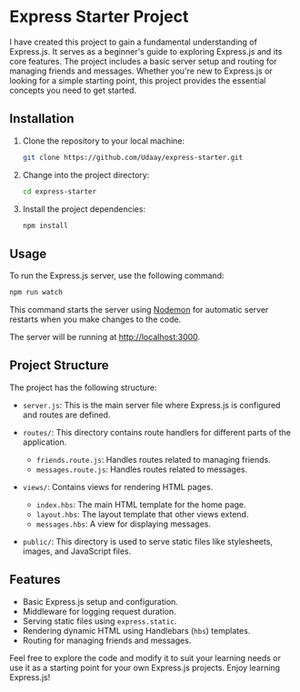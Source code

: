 # Express Starter Project

I have created this project to gain a fundamental understanding of Express.js. It serves as a beginner's guide to exploring Express.js and its core features. The project includes a basic server setup and routing for managing friends and messages. Whether you're new to Express.js or looking for a simple starting point, this project provides the essential concepts you need to get started.

## Installation

1. Clone the repository to your local machine:

   ```bash
   git clone https://github.com/Udaay/express-starter.git
   ```

2. Change into the project directory:

   ```bash
   cd express-starter
   ```

3. Install the project dependencies:

   ```bash
   npm install
   ```

## Usage

To run the Express.js server, use the following command:

```bash
npm run watch
```

This command starts the server using [Nodemon](https://nodemon.io/) for automatic server restarts when you make changes to the code.

The server will be running at [http://localhost:3000](http://localhost:3000).

## Project Structure

The project has the following structure:

- `server.js`: This is the main server file where Express.js is configured and routes are defined.

- `routes/`: This directory contains route handlers for different parts of the application.
  - `friends.route.js`: Handles routes related to managing friends.
  - `messages.route.js`: Handles routes related to messages.

- `views/`: Contains views for rendering HTML pages.
  - `index.hbs`: The main HTML template for the home page.
  - `layout.hbs`: The layout template that other views extend.
  - `messages.hbs`: A view for displaying messages.

- `public/`: This directory is used to serve static files like stylesheets, images, and JavaScript files.

## Features

- Basic Express.js setup and configuration.
- Middleware for logging request duration.
- Serving static files using `express.static`.
- Rendering dynamic HTML using Handlebars (`hbs`) templates.
- Routing for managing friends and messages.

Feel free to explore the code and modify it to suit your learning needs or use it as a starting point for your own Express.js projects. Enjoy learning Express.js!